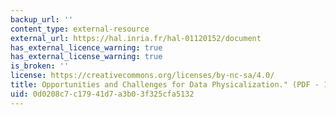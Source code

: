 ```yaml
---
backup_url: ''
content_type: external-resource
external_url: https://hal.inria.fr/hal-01120152/document
has_external_licence_warning: true
has_external_license_warning: true
is_broken: ''
license: https://creativecommons.org/licenses/by-nc-sa/4.0/
title: Opportunities and Challenges for Data Physicalization." (PDF - 1.6MB)
uid: 0d0208c7-c179-41d7-a3b0-3f325cfa5132
---
```

